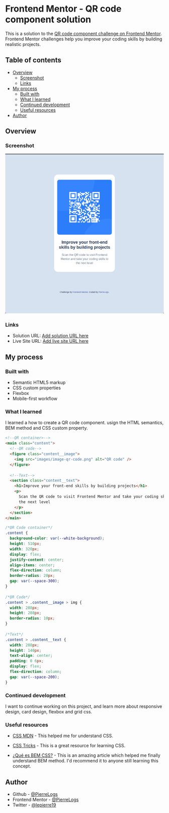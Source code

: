 # Frontend Mentor - QR code component solution

This is a solution to the [QR code component challenge on Frontend Mentor](https://www.frontendmentor.io/challenges/qr-code-component-iux_sIO_H). Frontend Mentor challenges help you improve your coding skills by building realistic projects.

## Table of contents

- [Overview](#overview)
  - [Screenshot](#screenshot)
  - [Links](#links)
- [My process](#my-process)
  - [Built with](#built-with)
  - [What I learned](#what-i-learned)
  - [Continued development](#continued-development)
  - [Useful resources](#useful-resources)
- [Author](#author)

## Overview

### Screenshot

![](./screenshot.jpg)

### Links

- Solution URL: [Add solution URL here](https://your-solution-url.com)
- Live Site URL: [Add live site URL here](https://your-live-site-url.com)

## My process

### Built with

- Semantic HTML5 markup
- CSS custom properties
- Flexbox
- Mobile-first workflow

### What I learned

I learned a how to create a QR code component. usign the HTML semantics, BEM method and CSS custom property.

```html
<!--QR container>-->
<main class="content">
  <!--QR code-->
  <figure class="content__image">
    <img src="images/image-qr-code.png" alt="QR code" />
  </figure>

  <!--Text-->
  <section class="content__text">
    <h1>Improve your front-end skills by building projects</h1>
    <p>
      Scan the QR code to visit Frontend Mentor and take your coding skills to
      the next level
    </p>
  </section>
</main>
```

```css
/*QR Code container*/
.content {
  background-color: var(--white-background);
  height: 510px;
  width: 320px;
  display: flex;
  justify-content: center;
  align-items: center;
  flex-direction: column;
  border-radius: 20px;
  gap: var(--space-300);
}

/*QR Code*/
.content > .content__image > img {
  width: 288px;
  height: 288px;
  border-radius: 10px;
}

/*Text*/
.content > .content__text {
  width: 288px;
  height: 140px;
  text-align: center;
  padding: 0 6px;
  display: flex;
  flex-direction: column;
  gap: var(--space-200);
}
```

### Continued development

I want to continue working on this project, and learn more about responsive design, card design, flexbox and grid css.

### Useful resources

- [CSS MDN](https://developer.mozilla.org/es/docs/Learn/CSS) - This helped me for understand CSS.

- [CSS Tricks](https://css-tricks.com/) - This is a great resource for learning CSS.

- [¿Qué es BEM CSS?](https://animaticss.com/articulo/que-es-bem-css/) - This is an amazing article which helped me finally understand BEM method. I'd recommend it to anyone still learning this concept.

## Author

- Github - [@PierreLogs](https://github.com/PierreLogs)
- Frontend Mentor - [@PierreLogs](https://www.frontendmentor.io/profile/PierreLogs)
- Twitter - [@lepierre19](https://x.com/lepierre19)

